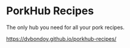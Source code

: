 # PorkHub Recipes

The only hub you need for all your pork recipes.

https://dvbondoy.github.io/porkhub-recipes/